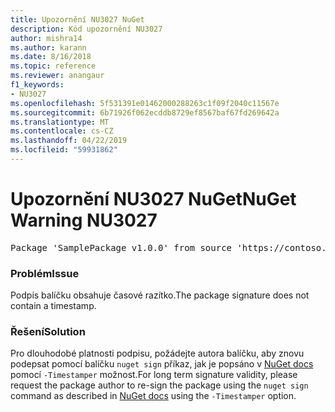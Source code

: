 ```yaml
---
title: Upozornění NU3027 NuGet
description: Kód upozornění NU3027
author: mishra14
ms.author: karann
ms.date: 8/16/2018
ms.topic: reference
ms.reviewer: anangaur
f1_keywords:
- NU3027
ms.openlocfilehash: 5f531391e01462000288263c1f09f2040c11567e
ms.sourcegitcommit: 6b71926f062ecddb8729ef8567baf67fd269642a
ms.translationtype: MT
ms.contentlocale: cs-CZ
ms.lasthandoff: 04/22/2019
ms.locfileid: "59931862"
---
```

# <a name="nuget-warning-nu3027"></a><span data-ttu-id="a8e6b-103">Upozornění NU3027 NuGet</span><span class="sxs-lookup"><span data-stu-id="a8e6b-103">NuGet Warning NU3027</span></span>

<pre>Package 'SamplePackage v1.0.0' from source 'https://contoso.com/index.json': The signature should be timestamped to enable long-term signature validity after the certificate has expired.</pre>

### <a name="issue"></a><span data-ttu-id="a8e6b-104">Problém</span><span class="sxs-lookup"><span data-stu-id="a8e6b-104">Issue</span></span>

<span data-ttu-id="a8e6b-105">Podpis balíčku obsahuje časové razítko.</span><span class="sxs-lookup"><span data-stu-id="a8e6b-105">The package signature does not contain a timestamp.</span></span>


### <a name="solution"></a><span data-ttu-id="a8e6b-106">Řešení</span><span class="sxs-lookup"><span data-stu-id="a8e6b-106">Solution</span></span>

<span data-ttu-id="a8e6b-107">Pro dlouhodobé platnosti podpisu, požádejte autora balíčku, aby znovu podepsat pomocí balíčku `nuget sign` příkaz, jak je popsáno v [NuGet docs](https://docs.microsoft.com/en-us/nuget/create-packages/sign-a-package) pomocí `-Timestamper` možnost.</span><span class="sxs-lookup"><span data-stu-id="a8e6b-107">For long term signature validity, please request the package author to re-sign the package using the `nuget sign` command as described in [NuGet docs](https://docs.microsoft.com/en-us/nuget/create-packages/sign-a-package) using the `-Timestamper` option.</span></span>



